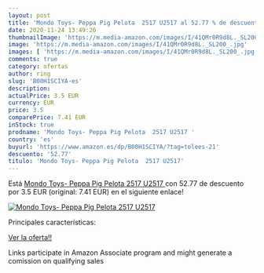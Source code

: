 ```yaml
---
layout: post
title: 'Mondo Toys- Peppa Pig Pelota  2517 U2517 al 52.77 % de descuento'
date: 2020-11-24 13:49:26
thumbnailImage: 'https://m.media-amazon.com/images/I/41QMr0R9d8L._SL200_.jpg'
image: 'https://m.media-amazon.com/images/I/41QMr0R9d8L._SL200_.jpg'
images: [ 'https://m.media-amazon.com/images/I/41QMr0R9d8L._SL200_.jpg' ]
comments: true
category: ofertas
author: ring
slug: 'B00H1SCIYA-es'
description:
actualPrice: 3.5 EUR
currency: EUR
price: 3.5
comparePrice: 7.41 EUR
inStock: true
prodname: 'Mondo Toys- Peppa Pig Pelota  2517 U2517 '
country: 'es'
buyurl: 'https://www.amazon.es/dp/B00H1SCIYA/?tag=tolees-21'
descuento: '52.77'
titulo: 'Mondo Toys- Peppa Pig Pelota  2517 U2517'
---
```


Está [Mondo Toys- Peppa Pig Pelota  2517 U2517 ](https://www.amazon.es/dp/B00H1SCIYA/?tag=tolees-21) con 52.77 de descuento por 3.5 EUR (original: 7.41 EUR) en el siguiente enlace!

[![Mondo Toys- Peppa Pig Pelota  2517 U2517](https://m.media-amazon.com/images/I/41QMr0R9d8L._SL200_.jpg)](https://www.amazon.es/dp/B00H1SCIYA/?tag=tolees-21)

Principales características:


[Ver la oferta!!](https://www.amazon.es/dp/B00H1SCIYA/?tag=tolees-21)

Links participate in Amazon Associate program and might generate a comission on qualifying sales


